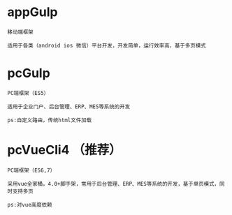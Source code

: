 # appGulp
	
	移动端框架

	适用于各类（android ios 微信）平台开发，开发简单，运行效率高，基于多页模式
	
# pcGulp
	
	PC端框架（ES5）

	适用于企业门户、后台管理、ERP、MES等系统的开发

	ps:自定义路由，传统html文件加载

# pcVueCli4 （推荐）

	PC端框架（ES6,7）

	采用vue全家桶，4.0+脚手架，常用于后台管理、ERP、MES等系统的开发，基于单页模式，同时支持多页

	ps:对vue高度依赖

